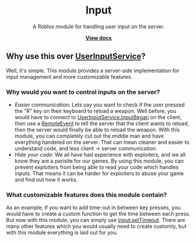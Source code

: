 <div align="center">
    <h1>Input</h1>
    <p>A Roblox module for handling user input on the server.</p>
    <a href="https://input.pages.dev/"><strong>View docs</strong></a>
</div>
<!--moonwave-hide-before-this-line-->


## Why use this over [UserInputService](https://developer.roblox.com/en-us/api-reference/class/UserInputService)?

Well, it's simple. This module provides a server-side implementation for input management and more customizable features. 

### Why would you want to control inputs on the server?

- *Easier communication*: Lets say you want to check if the user pressed the "R" key on their keyboard to reload a weapon. Well before, you would have to connect to [UserInputService.InputBegan](https://developer.roblox.com/en-us/api-reference/event/UserInputService/InputBegan) on the client, then use a [RemoteEvent](https://developer.roblox.com/en-us/api-reference/class/RemoteEvent) to tell the server that the client wants to reload, then the server would finally be able to reload the weapon. With this module, you can completely cut out the middle man and have everything handeled on the server. That can mean cleaner and easier to understand code, and less client -> server communication.
- *Hide your code*: We all have had experience with exploiters, and we all know they are a parisite for our games. By using this module, you can prevent exploiters from being able to read your code which handles inputs. That means it can be harder for exploiters to abuse your game and find out how it works.

### What customizable features does this module contain?

As an example, if you want to add time-out in between key presses, you would have to create a custom function to get the time between each press. But now with this module, you can simply use [Input:setTimeout](https://input.pages.dev/api/Input#setTimeout). There are many other features which you would usually need to create customly, but with this module everything is laid out for you.